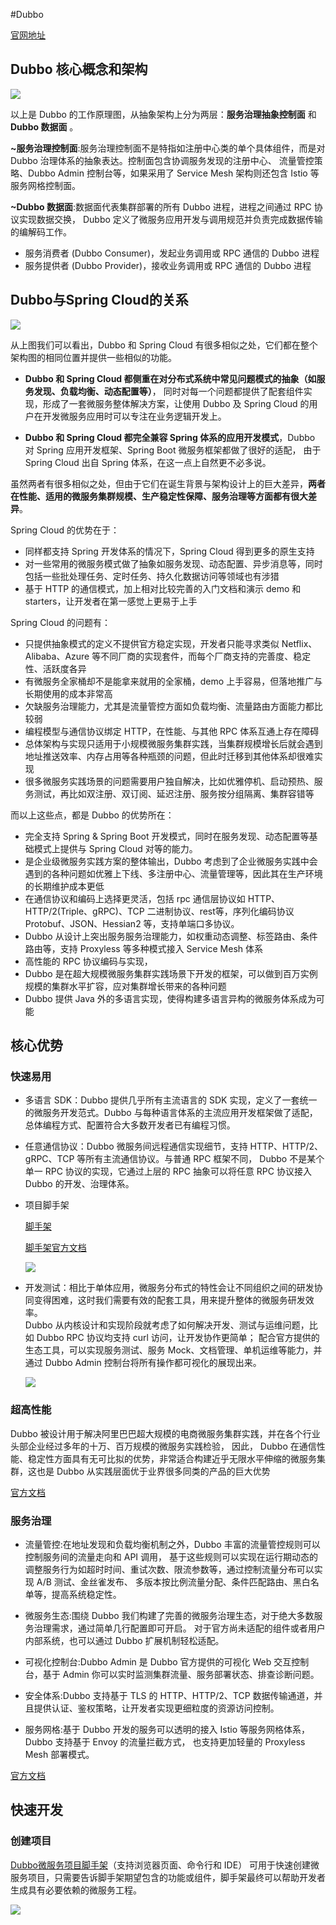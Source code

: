 #Dubbo

<a href="https://cn.dubbo.apache.org/zh-cn/overview/what/overview/">官网地址</a>

## Dubbo 核心概念和架构

<img src="/assets/img/dubbo01.png">

以上是 Dubbo 的工作原理图，从抽象架构上分为两层：**服务治理抽象控制面** 和 **Dubbo 数据面** 。

**~服务治理控制面**:服务治理控制面不是特指如注册中心类的单个具体组件，而是对 Dubbo 治理体系的抽象表达。控制面包含协调服务发现的注册中心、
流量管控策略、Dubbo Admin 控制台等，如果采用了 Service Mesh 架构则还包含 Istio 等服务网格控制面。

**~Dubbo 数据面**:数据面代表集群部署的所有 Dubbo 进程，进程之间通过 RPC 协议实现数据交换，
Dubbo 定义了微服务应用开发与调用规范并负责完成数据传输的编解码工作。   
* 服务消费者 (Dubbo Consumer)，发起业务调用或 RPC 通信的 Dubbo 进程     
* 服务提供者 (Dubbo Provider)，接收业务调用或 RPC 通信的 Dubbo 进程

## Dubbo与Spring Cloud的关系

<img src="/assets/img/dubbo02.png">

从上图我们可以看出，Dubbo 和 Spring Cloud 有很多相似之处，它们都在整个架构图的相同位置并提供一些相似的功能。
* **Dubbo 和 Spring Cloud 都侧重在对分布式系统中常见问题模式的抽象（如服务发现、负载均衡、动态配置等）**，
同时对每一个问题都提供了配套组件实现，形成了一套微服务整体解决方案，让使用 Dubbo 及 Spring Cloud 的用户在开发微服务应用时可以专注在业务逻辑开发上。

* **Dubbo 和 Spring Cloud 都完全兼容 Spring 体系的应用开发模式**，Dubbo 对 Spring 应用开发框架、Spring Boot 微服务框架都做了很好的适配， 
  由于 Spring Cloud 出自 Spring 体系，在这一点上自然更不必多说。

虽然两者有很多相似之处，但由于它们在诞生背景与架构设计上的巨大差异，**两者在性能、适用的微服务集群规模、生产稳定性保障、服务治理等方面都有很大差异**。

Spring Cloud 的优势在于：

* 同样都支持 Spring 开发体系的情况下，Spring Cloud 得到更多的原生支持    
* 对一些常用的微服务模式做了抽象如服务发现、动态配置、异步消息等，同时包括一些批处理任务、定时任务、持久化数据访问等领域也有涉猎     
* 基于 HTTP 的通信模式，加上相对比较完善的入门文档和演示 demo 和 starters，让开发者在第一感觉上更易于上手    

Spring Cloud 的问题有：

* 只提供抽象模式的定义不提供官方稳定实现，开发者只能寻求类似 Netflix、Alibaba、Azure 等不同厂商的实现套件，而每个厂商支持的完善度、稳定性、活跃度各异
* 有微服务全家桶却不是能拿来就用的全家桶，demo 上手容易，但落地推广与长期使用的成本非常高
* 欠缺服务治理能力，尤其是流量管控方面如负载均衡、流量路由方面能力都比较弱
* 编程模型与通信协议绑定 HTTP，在性能、与其他 RPC 体系互通上存在障碍
* 总体架构与实现只适用于小规模微服务集群实践，当集群规模增长后就会遇到地址推送效率、内存占用等各种瓶颈的问题，但此时迁移到其他体系却很难实现
* 很多微服务实践场景的问题需要用户独自解决，比如优雅停机、启动预热、服务测试，再比如双注册、双订阅、延迟注册、服务按分组隔离、集群容错等

而以上这些点，都是 Dubbo 的优势所在：

* 完全支持 Spring & Spring Boot 开发模式，同时在服务发现、动态配置等基础模式上提供与 Spring Cloud 对等的能力。
* 是企业级微服务实践方案的整体输出，Dubbo 考虑到了企业微服务实践中会遇到的各种问题如优雅上下线、多注册中心、流量管理等，因此其在生产环境的长期维护成本更低
* 在通信协议和编码上选择更灵活，包括 rpc 通信层协议如 HTTP、HTTP/2(Triple、gRPC)、TCP 二进制协议、rest等，序列化编码协议Protobuf、JSON、Hessian2 等，支持单端口多协议。
* Dubbo 从设计上突出服务服务治理能力，如权重动态调整、标签路由、条件路由等，支持 Proxyless 等多种模式接入 Service Mesh 体系
* 高性能的 RPC 协议编码与实现，
* Dubbo 是在超大规模微服务集群实践场景下开发的框架，可以做到百万实例规模的集群水平扩容，应对集群增长带来的各种问题
* Dubbo 提供 Java 外的多语言实现，使得构建多语言异构的微服务体系成为可能

## 核心优势
### 快速易用
* 多语言 SDK：Dubbo 提供几乎所有主流语言的 SDK 实现，定义了一套统一的微服务开发范式。Dubbo 与每种语言体系的主流应用开发框架做了适配，
  总体编程方式、配置符合大多数开发者已有编程习惯。 
  
* 任意通信协议：Dubbo 微服务间远程通信实现细节，支持 HTTP、HTTP/2、gRPC、TCP 等所有主流通信协议。与普通 RPC 框架不同，
  Dubbo 不是某个单一 RPC 协议的实现，它通过上层的 RPC 抽象可以将任意 RPC 协议接入 Dubbo 的开发、治理体系。

* 项目脚手架

  <a href="https://start.dubbo.apache.org/bootstrap.html">脚手架</a>
  
  <a href="https://cn.dubbo.apache.org/zh-cn/overview/tasks/develop/template/">脚手架官方文档</a>
  
  <img src="/assets/img/dubbo03.png">

* 开发测试：相比于单体应用，微服务分布式的特性会让不同组织之间的研发协同变得困难，这时我们需要有效的配套工具，用来提升整体的微服务研发效率。         
  Dubbo 从内核设计和实现阶段就考虑了如何解决开发、测试与运维问题，比如 Dubbo RPC 协议均支持 curl 访问，让开发协作更简单；
  配合官方提供的生态工具，可以实现服务测试、服务 Mock、文档管理、单机运维等能力，并通过 Dubbo Admin 控制台将所有操作都可视化的展现出来。
  
  <img src="/assets/img/dubbo03.png">

### 超高性能
Dubbo 被设计用于解决阿里巴巴超大规模的电商微服务集群实践，并在各个行业头部企业经过多年的十万、百万规模的微服务实践检验， 因此，
Dubbo 在通信性能、稳定性方面具有无可比拟的优势，非常适合构建近乎无限水平伸缩的微服务集群，这也是 Dubbo 从实践层面优于业界很多同类的产品的巨大优势

<a href="https://cn.dubbo.apache.org/zh-cn/overview/what/advantages/performance/">官方文档</a>
### 服务治理
* 流量管控:在地址发现和负载均衡机制之外，Dubbo 丰富的流量管控规则可以控制服务间的流量走向和 API 调用，
  基于这些规则可以实现在运行期动态的调整服务行为如超时时间、重试次数、限流参数等，通过控制流量分布可以实现 A/B 测试、金丝雀发布、
  多版本按比例流量分配、条件匹配路由、黑白名单等，提高系统稳定性。

* 微服务生态:围绕 Dubbo 我们构建了完善的微服务治理生态，对于绝大多数服务治理需求，通过简单几行配置即可开启。
  对于官方尚未适配的组件或者用户内部系统，也可以通过 Dubbo 扩展机制轻松适配。
  
* 可视化控制台:Dubbo Admin 是 Dubbo 官方提供的可视化 Web 交互控制台，基于 Admin 你可以实时监测集群流量、服务部署状态、排查诊断问题。

* 安全体系:Dubbo 支持基于 TLS 的 HTTP、HTTP/2、TCP 数据传输通道，并且提供认证、鉴权策略，让开发者实现更细粒度的资源访问控制。

* 服务网格:基于 Dubbo 开发的服务可以透明的接入 Istio 等服务网格体系，Dubbo 支持基于 Envoy 的流量拦截方式，
  也支持更加轻量的 Proxyless Mesh 部署模式。

<a href="https://cn.dubbo.apache.org/zh-cn/overview/what/advantages/governance/">官方文档</a>

## 快速开发

### 创建项目
<a href="https://start.dubbo.apache.org/bootstrap.html">Dubbo微服务项目脚手架</a>（支持浏览器页面、命令行和 IDE）
可用于快速创建微服务项目，只需要告诉脚手架期望包含的功能或组件，脚手架最终可以帮助开发者生成具有必要依赖的微服务工程。

<img src="/assets/img/dubbo03.png">




